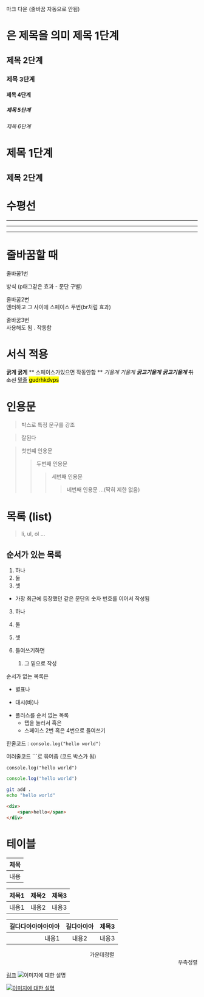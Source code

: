 마크
다운 (줄바꿈 자동으로 안됨)

# 은 제목을 의미 제목 1단계
## 제목 2단계
### 제목 3단계
#### 제목 4단계
##### 제목 5단계
###### 제목 6단계


제목 1단계
=

제목 2단계
-



# 수평선
***
---
___

# 줄바꿈할 때
줄바꿈1번

방식 (p태그같은 효과 - 문단 구별)

줄바꿈2번  
엔터하고 그 사이에 스페이스 두번(br처럼 효과)

줄바꿈3번 
<br> 사용해도 됨 . 작동함

# 서식 적용
**굵게** __굵게__  ** 스페이스가있으면 작동안함 **
*기울게* _기울게_
***굵고기울게*** ___굵고기울게___
~~취소선~~ <u>밑줄</u>
<mark>gudrhkdvps</mark>

# 인용문
> 박스로 특정 문구를 강조

> 잘된다

> 첫번쨰 인용문
>> 두번째 인용문
>>> 세번째 인용문
>>>> 네번째 인용문
...(딱히 제한 없음)

# 목록 (list)
> li, ul, ol ...
## 순서가 있는 목록
1. 하나
2. 둘
3. 셋
- 가장 최근에 등장했던 같은 문단의 숫자 번호를 이어서 작성됨
3. 하나
2. 둘
1. 셋

1. 들여쓰기하면
    1. 그 밑으로 작성

순서가 없는 목록은
* 별표나
- 대시(바)나
+ 플러스를 순서 없는 목록
    - 탭을 눌러서 혹은
    - 스페이스 2번 혹은 4번으로 들여쓰기


한줄코드 : `console.log("hello world")`

여러줄코드 ```로 묶어줌 (코드 박스가 됨)
```
console.log("hello world")
```

```javascript
console.log("hello world")
```

```sh
git add .
echo "hello world"
```

```html
<div>
    <span>hello</span>
</div>
```

# 테이블
|제목|
|---|
|내용|

|제목1|제목2|제목3|
|-|-|-|
|내용1|내용2|내용3|

|길다다아아아아아아|길다아아아|제목3|
|-:|:-:|-|
|내용1|내용2|내용3|

<div align="center">
가운데정렬
</div>

<div align="right">
우측정렬
</div>

[링크](http://naver.com)
![이미지에 대한 설명](https://plus.unsplash.com/premium_photo-1688678097388-a0c77ea9ace1?q=80&w=2046&auto=format&fit=crop&ixlib=rb-4.0.3&ixid=M3wxMjA3fDB8MHxwaG90by1wYWdlfHx8fGVufDB8fHx8fA%3D%3D)

[![이미지에 대한 설명](https://plus.unsplash.com/premium_photo-1688678097388-a0c77ea9ace1?q=80&w=2046&auto=format&fit=crop&ixlib=rb-4.0.3&ixid=M3wxMjA3fDB8MHxwaG90by1wYWdlfHx8fGVufDB8fHx8fA%3D%3D)](http://naver.com)
